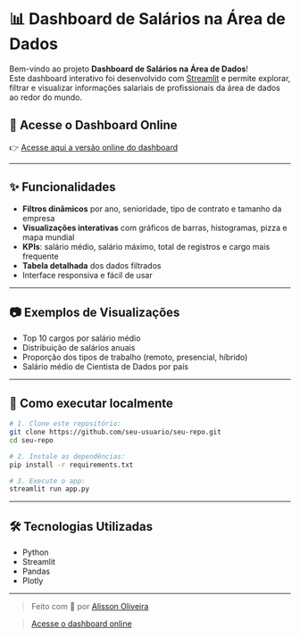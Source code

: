 # 📊 Dashboard de Salários na Área de Dados

Bem-vindo ao projeto **Dashboard de Salários na Área de Dados**!  
Este dashboard interativo foi desenvolvido com [Streamlit](https://streamlit.io/) e permite explorar, filtrar e visualizar informações salariais de profissionais da área de dados ao redor do mundo.

## 🔗 Acesse o Dashboard Online

👉 [Acesse aqui a versão online do dashboard](https://salarios-dados-com-python.streamlit.app/)

---

## ✨ Funcionalidades

- **Filtros dinâmicos** por ano, senioridade, tipo de contrato e tamanho da empresa
- **Visualizações interativas** com gráficos de barras, histogramas, pizza e mapa mundial
- **KPIs**: salário médio, salário máximo, total de registros e cargo mais frequente
- **Tabela detalhada** dos dados filtrados
- Interface responsiva e fácil de usar

---

## 📷 Exemplos de Visualizações

- Top 10 cargos por salário médio
- Distribuição de salários anuais
- Proporção dos tipos de trabalho (remoto, presencial, híbrido)
- Salário médio de Cientista de Dados por país

---

## 🚀 Como executar localmente

```bash
# 1. Clone este repositório:
git clone https://github.com/seu-usuario/seu-repo.git
cd seu-repo

# 2. Instale as dependências:
pip install -r requirements.txt

# 3. Execute o app:
streamlit run app.py
```

---

## 🛠️ Tecnologias Utilizadas

- Python
- Streamlit
- Pandas
- Plotly

---

> Feito com 💙 por [Alisson Oliveira](https://linkedin.com/in/alissonooliveira)

> [Acesse o dashboard online](https://salarios-dados-com-python.streamlit.app/)
